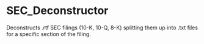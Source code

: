 # SEC_Deconstructor
Deconstructs .rtf SEC filings (10-K, 10-Q, 8-K) splitting them up into .txt files for a specific section of the filing.
